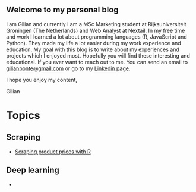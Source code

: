## Welcome to my personal blog

I am Gilian and currently I am a MSc Marketing student at Rijksuniversiteit Groningen (The Netherlands) and Web Analyst at Nextail. In my free time and work I learned a lot about programming languages (R, JavaScript and Python). They made my life a lot easier during my work experience and education. My goal with this blog is to write about my experiences and projects which I enjoyed most. Hopefully you will find these interesting and educational. If you ever want to reach out to me. You can send an email to gilianponte@gmail.com or go to my [Linkedin page](https://www.linkedin.com/in/gilianponte/).

I hope you enjoy my content,

Gilian

# Topics

## Scraping
- [Scraping product prices with R](scraping_with_R/)

## Deep learning
- 
